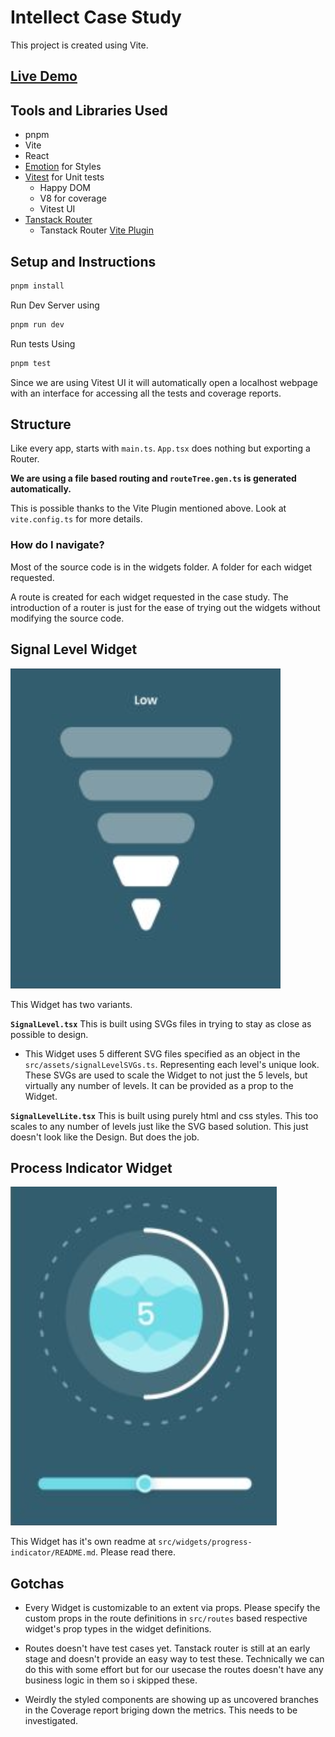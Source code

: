 # Intellect Case Study

This project is created using Vite.

## [Live Demo](https://intellect-case-study.vercel.app/)

## Tools and Libraries Used

- pnpm
- Vite
- React
- [Emotion](https://emotion.sh/docs/introduction) for Styles
- [Vitest](https://vitest.dev/) for Unit tests
  - Happy DOM
  - V8 for coverage
  - Vitest UI
- [Tanstack Router](https://tanstack.com/router/latest)
  - Tanstack Router [Vite Plugin](https://tanstack.com/router/latest)

## Setup and Instructions

```sh
pnpm install
```

Run Dev Server using

```sh
pnpm run dev
```

Run tests Using

```sh
pnpm test
```

Since we are using Vitest UI it will automatically open a localhost webpage with an interface for accessing all the tests and coverage reports.

## Structure

Like every app, starts with `main.ts`. `App.tsx` does nothing but exporting a Router.

**We are using a file based routing and `routeTree.gen.ts` is generated automatically.**

This is possible thanks to the Vite Plugin mentioned above. Look at `vite.config.ts` for more details.

### How do I navigate?

Most of the source code is in the widgets folder. A folder for each widget requested.

A route is created for each widget requested in the case study. The introduction of a router is just for the ease of trying out the widgets without modifying the source code.

## Signal Level Widget

![Signal Level Widget](signal-level.png)

This Widget has two variants.

**`SignalLevel.tsx`** This is built using SVGs files in trying to stay as close as possible to design.

- This Widget uses 5 different SVG files specified as an object in the `src/assets/signalLevelSVGs.ts`. Representing each level's unique look. These SVGs are used to scale the Widget to not just the 5 levels, but virtually any number of levels. It can be provided as a prop to the Widget.

**`SignalLevelLite.tsx`** This is built using purely html and css styles. This too scales to any number of levels just like the SVG based solution. This just doesn't look like the Design. But does the job.

## Process Indicator Widget

![Progress Indicator](progress-indicator.png)

This Widget has it's own readme at `src/widgets/progress-indicator/README.md`. Please read there.

## Gotchas

- Every Widget is customizable to an extent via props. Please specify the custom props in the route definitions in `src/routes` based respective widget's prop types in the widget definitions.

- Routes doesn't have test cases yet. Tanstack router is still at an early stage and doesn't provide an easy way to test these. Technically we can do this with some effort but for our usecase the routes doesn't have any business logic in them so i skipped these.

- Weirdly the styled components are showing up as uncovered branches in the Coverage report briging down the metrics. This needs to be investigated.
